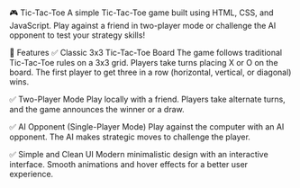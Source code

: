 🎮 Tic-Tac-Toe
A simple Tic-Tac-Toe game built using HTML, CSS, and JavaScript. Play against a friend in two-player mode or challenge the AI opponent to test your strategy skills!

🌟 Features
✅ Classic 3x3 Tic-Tac-Toe Board
The game follows traditional Tic-Tac-Toe rules on a 3x3 grid.
Players take turns placing X or O on the board.
The first player to get three in a row (horizontal, vertical, or diagonal) wins.

✅ Two-Player Mode
Play locally with a friend.
Players take alternate turns, and the game announces the winner or a draw.

✅ AI Opponent (Single-Player Mode)
Play against the computer with an AI opponent.
The AI makes strategic moves to challenge the player.

✅ Simple and Clean UI
Modern minimalistic design with an interactive interface.
Smooth animations and hover effects for a better user experience.
